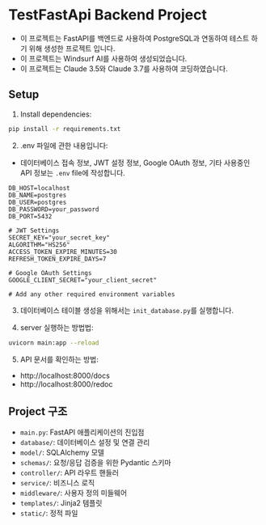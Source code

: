 # TestFastApi Backend Project

- 이 프로젝트는 FastAPI를 백엔드로 사용하여 PostgreSQL과 연동하여 테스트 하기 위해 생성한 프로젝트 입니다.
- 이 프로젝트는 Windsurf AI를 사용하여 생성되었습니다.
- 이 프로젝트는 Claude 3.5와 Claude 3.7를 사용하여 코딩하였습니다.

## Setup

1. Install dependencies:
```bash
pip install -r requirements.txt
```

2. .env 파일에 관한 내용입니다:
- 데이터베이스 접속 정보, JWT 설정 정보, Google OAuth 정보, 기타 사용중인 API 정보는 `.env` file에 작성합니다.
```
DB_HOST=localhost
DB_NAME=postgres
DB_USER=postgres
DB_PASSWORD=your_password
DB_PORT=5432

# JWT Settings
SECRET_KEY="your_secret_key"
ALGORITHM="HS256"
ACCESS_TOKEN_EXPIRE_MINUTES=30
REFRESH_TOKEN_EXPIRE_DAYS=7

# Google OAuth Settings
GOOGLE_CLIENT_SECRET="your_client_secret"

# Add any other required environment variables
```

3. 데이터베이스 테이블 생성을 위해서는 `init_database.py`를 실행합니다.

4. server 실행하는 방법법:
```bash
uvicorn main:app --reload
```

5. API 문서를 확인하는 방법:
- http://localhost:8000/docs
- http://localhost:8000/redoc


## Project 구조

- `main.py`: FastAPI 애플리케이션의 진입점
- `database/`: 데이터베이스 설정 및 연결 관리
- `model/`: SQLAlchemy 모델
- `schemas/`: 요청/응답 검증을 위한 Pydantic 스키마
- `controller/`: API 라우트 핸들러
- `service/`: 비즈니스 로직
- `middleware/`: 사용자 정의 미들웨어
- `templates/`: Jinja2 템플릿
- `static/`: 정적 파일
